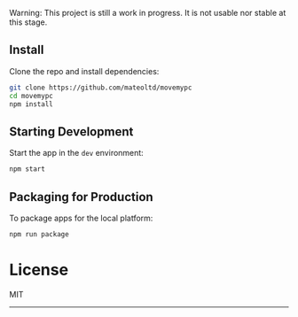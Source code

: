 Warning: This project is still a work in progress. It is not usable nor stable at this stage.

## Install

Clone the repo and install dependencies:

```bash
git clone https://github.com/mateoltd/movemypc
cd movemypc
npm install
```

## Starting Development

Start the app in the `dev` environment:

```bash
npm start
```

## Packaging for Production

To package apps for the local platform:

```bash
npm run package
```

# License

MIT

---
